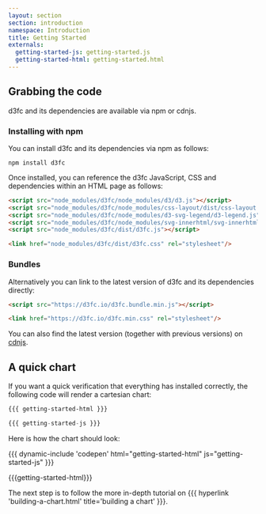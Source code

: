 ```yaml
---
layout: section
section: introduction
namespace: Introduction
title: Getting Started
externals:
  getting-started-js: getting-started.js
  getting-started-html: getting-started.html
---
```


## Grabbing the code

d3fc and its dependencies are available via npm or cdnjs.

### Installing with npm

You can install d3fc and its dependencies via npm as follows:

```
npm install d3fc
```

Once installed, you can reference the d3fc JavaScript, CSS and dependencies within an HTML page as follows:

```html
<script src="node_modules/d3fc/node_modules/d3/d3.js"></script>
<script src="node_modules/d3fc/node_modules/css-layout/dist/css-layout.js"></script>
<script src="node_modules/d3fc/node_modules/d3-svg-legend/d3-legend.js"></script>
<script src="node_modules/d3fc/node_modules/svg-innerhtml/svg-innerhtml.js"></script>
<script src="node_modules/d3fc/dist/d3fc.js"></script>

<link href="node_modules/d3fc/dist/d3fc.css" rel="stylesheet"/>
```

### Bundles

Alternatively you can link to the latest version of d3fc and its dependencies directly:

```html
<script src="https://d3fc.io/d3fc.bundle.min.js"></script>

<link href="https://d3fc.io/d3fc.min.css" rel="stylesheet"/>
```

You can also find the latest version (together with previous versions) on [cdnjs](https://cdnjs.com/libraries/d3fc).

## A quick chart

If you want a quick verification that everything has installed correctly, the following code will render a cartesian chart:

```html
{{{ getting-started-html }}}
```

```js
{{{ getting-started-js }}}
```

Here is how the chart should look:

{{{ dynamic-include 'codepen' html="getting-started-html" js="getting-started-js" }}}

{{{getting-started-html}}}
<script type="text/javascript">
{{{getting-started-js}}}
</script>

The next step is to follow the more in-depth tutorial on {{{ hyperlink 'building-a-chart.html' title='building a chart' }}}.
